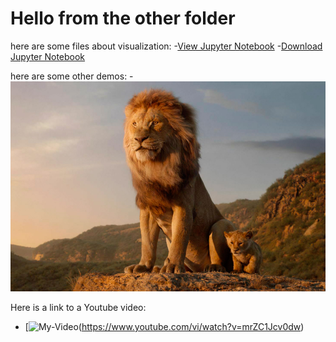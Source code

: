 # Hello from the other folder

here are some files about visualization:
-[View Jupyter Notebook](MatplotlibGraphExamples-S2.html)
-[Download Jupyter Notebook](MatplotlibGraphExamples-S2.ipynb)

here are some other demos:
-![Here Is a Picture](The-Lion-King-Movie-Stills-Pictures-Download.jpg)

Here is a link to a Youtube video:
- [![My-Video](https://www.youtube.com/vi/watch?v=mrZC1Jcv0dw/0.jpg)(https://www.youtube.com/vi/watch?v=mrZC1Jcv0dw)
